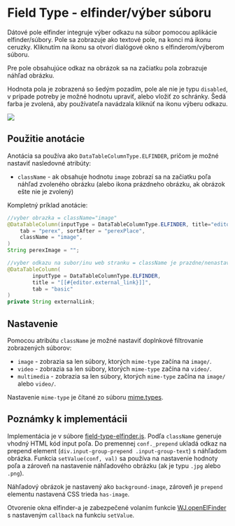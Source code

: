 # Field Type - elfinder/výber súboru

Dátové pole elfinder integruje výber odkazu na súbor pomocou aplikácie elfinder/súbory. Pole sa zobrazuje ako textové pole, na konci má ikonu ceruzky. Kliknutím na ikonu sa otvorí dialógové okno s elfinderom/výberom súboru.

Pre pole obsahujúce odkaz na obrázok sa na začiatku pola zobrazuje náhľad obrázku.

Hodnota pola je zobrazená so šedým pozadím, pole ale nie je typu ```disabled```, v prípade potreby je možné hodnotu upraviť, alebo vložiť zo schránky. Šedá farba je zvolená, aby používateľa navádzala kliknúť na ikonu výberu odkazu.

![](field-type-elfinder.png)

## Použitie anotácie

Anotácia sa používa ako ```DataTableColumnType.ELFINDER```, pričom je možné nastaviť nasledovné atribúty:

- ```className``` - ak obsahuje hodnotu ```image``` zobrazí sa na začiatku poľa náhľad zvoleného obrázku (alebo ikona prázdneho obrázku, ak obrázok ešte nie je zvolený)

Kompletný príklad anotácie:

```java
//vyber obrazka = className="image"
@DataTableColumn(inputType = DataTableColumnType.ELFINDER, title="editor.perex.image",
    tab = "perex", sortAfter = "perexPlace",
    className = "image",
)
String perexImage = "";

//vyber odkazu na subor/inu web stranku = className je prazdne/nenastavene
@DataTableColumn(
        inputType = DataTableColumnType.ELFINDER,
        title = "[[#{editor.external_link}]]",
        tab = "basic"
)
private String externalLink;
```

## Nastavenie

Pomocou atribútu `className` je možné nastaviť doplnkové filtrovanie zobrazených súborov:

- `image` - zobrazia sa len súbory, ktorých `mime-type` začína na `image/`.
- `video` - zobrazia sa len súbory, ktorých `mime-type` začína na `video/`.
- `multimedia` - zobrazia sa len súbory, ktorých `mime-type` začína na `image/` alebo `video/`.

Nastavenie `mime-type` je čítané zo súboru [mime.types](../../../../src/main/webapp/WEB-INF/mime.types).

## Poznámky k implementácii

Implementácia je v súbore [field-type-elfinder.js](../../../../src/main/webapp/admin/v9/npm_packages/webjetdatatables/field-type-elfinder.js). Podľa ```className``` generuje vhodný HTML kód input poľa. Do premennej ```conf._prepend``` ukladá odkaz na prepend element (```div.input-group-prepend .input-group-text```) s náhľadom obrázka. Funkcia ```setValue(conf, val)``` sa používa na nastavenie hodnoty poľa a zároveň na nastavenie náhľadového obrázku (ak je typu ```.jpg``` alebo ```.png```).

Náhľadový obrázok je nastavený ako ```background-image```, zároveň je ```prepend``` elementu nastavená CSS trieda ```has-image```.

Otvorenie okna elfinder-a je zabezpečené volaním funkcie [WJ.openElFinder](../frameworks/webjetjs.md#iframe-dialóg) s nastaveným ```callback``` na funkciu ```setValue```.